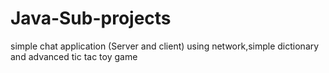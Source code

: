 # Java-Sub-projects
simple chat application (Server and client) using network,simple dictionary and advanced tic tac toy game
